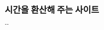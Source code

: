 # 시간을 환산해 주는 사이트

--

<img scr="https://user-images.githubusercontent.com/67817682/176365790-70440a24-37a8-43f0-ba4d-4435692a96d7.gif"> </img>
